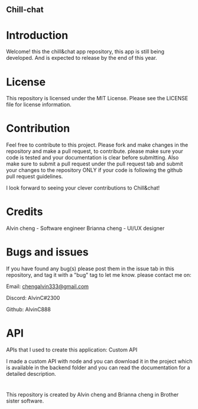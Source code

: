 ## Chill-chat

# Introduction

Welcome! this the chill&chat app repository, this app is still being developed. And is expected to release by the end of this year.

# License

This repository is licensed under the MIT License. Please see the LICENSE file for license information.

# Contribution

Feel free to contribute to this project. Please fork and make changes in the repository and make a pull request, to contribute.
please make sure your code is tested and your documentation is clear before submitting. Also make sure to submit a pull request under the pull request tab and submit your changes to the repository ONLY if your code is following the github pull request guidelines.

I look forward to seeing your clever contributions to Chill&chat!

# Credits

Alvin cheng - Software engineer
Brianna cheng - UI/UX designer

# Bugs and issues

If you have found any bug(s) please post them in the issue tab in this repository, and tag it with a "bug" tag to let me know. please contact me on:

Email:
chengalvin333@gmail.com

Discord:
AlvinC#2300

Github:
AlvinC888

# API

APIs that I used to create this application:
Custom API

I made a custom API with node and you can download it in the project which is available in the backend folder and you can read the documentation for a detailed description.

#

This repository is created by Alvin cheng and Brianna cheng in Brother sister software.
